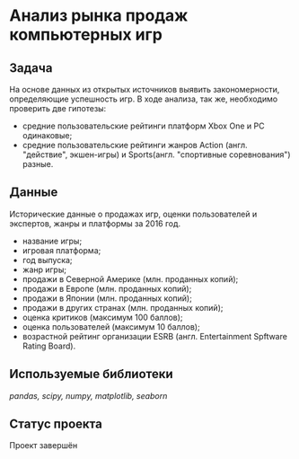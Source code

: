 # Анализ рынка продаж компьютерных игр

## Задача
На основе данных из открытых источников выявить закономерности, определяющие успешность игр.
В ходе анализа, так же, необходимо проверить две гипотезы:
- средние пользовательские рейтинги платформ Xbox One и PC одинаковые;
- средние пользовательские рейтинги жанров Action (англ. "действие", экшен-игры) и Sports(англ. "спортивные соревнования") разные.

## Данные
Исторические данные о продажах игр, оценки пользователей и экспертов, жанры и платформы за 2016 год.
- название игры;
- игровая платформа;
- год выпуска;
- жанр игры;
- продажи в Северной Америке (млн. проданных копий);
- продажи в Европе (млн. проданных копий);
- продажи в Японии (млн. проданных копий);
- продажи в других странах (млн. проданных копий);
- оценка критиков (максимум 100 баллов);
- оценка пользователей (максимум 10 баллов);
- возрастной рейтинг организации ESRB (англ. Entertainment Spftware Rating Board).

## Используемые библиотеки
*pandas, scipy, numpy, matplotlib, seaborn*

## Статус проекта
Проект завершён
